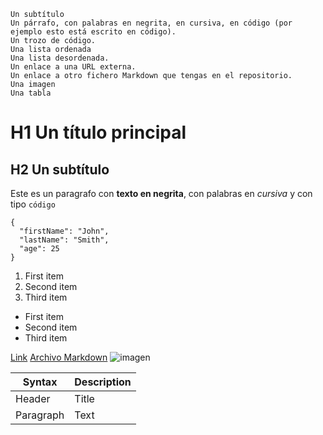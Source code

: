 
    Un subtítulo
    Un párrafo, con palabras en negrita, en cursiva, en código (por ejemplo esto está escrito en código).
    Un trozo de código.
    Una lista ordenada
    Una lista desordenada.
    Un enlace a una URL externa.
    Un enlace a otro fichero Markdown que tengas en el repositorio.
    Una imagen
    Una tabla




# H1     Un título principal
## H2    Un subtítulo

Este es un paragrafo con **texto en negrita**, con palabras en *cursiva* y con tipo `código`

```
{
  "firstName": "John",
  "lastName": "Smith",
  "age": 25
}
```
1. First item
2. Second item
3. Third item 

- First item
- Second item
- Third item

[Link](https://www.marca.com)
[Archivo Markdown](./README.md)
![imagen](https://external-content.duckduckgo.com/iu/?u=https%3A%2F%2Ftse3.mm.bing.net%2Fth%3Fid%3DOIP.3KzPzrK3jWtKcvrhqQxOBQHaFB%26pid%3DApi&f=1&ipt=4343021af5351910d0ad1f89e0c26feb43510c6def8a24b224b127e1aaf85391&ipo=images)

| Syntax | Description |
| ----------- | ----------- |
| Header | Title |
| Paragraph | Text | 